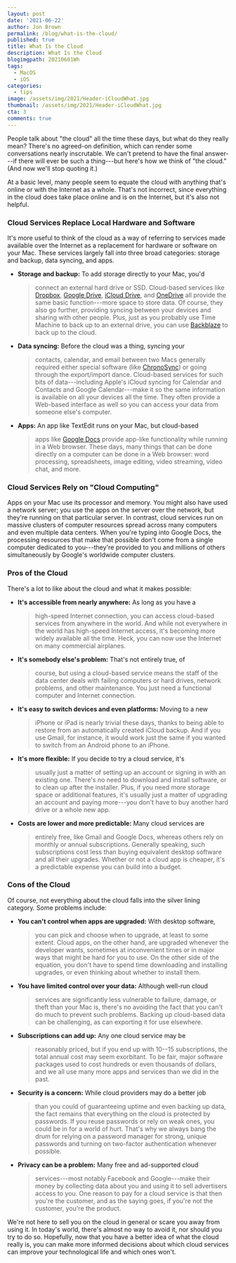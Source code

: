 ```yaml
---
layout: post
date: '2021-06-22'
author: Jon Brown
permalink: /blog/what-is-the-cloud/
published: true
title: What Is the Cloud
description: What Is the Cloud
blogimgpath: 20210601Wh
tags:
  - MacOS
  - iOS
categories:
  - tips
image: /assets/img/2021/Header-iCloudWhat.jpg
thumbnail: /assets/img/2021/Header-iCloudWhat.jpg
cta: 3
comments: true
---
```

People talk about "the cloud" all the time these days, but what do they
really mean? There's no agreed-on definition, which can render some
conversations nearly inscrutable. We can't pretend to have the final
answer---if there will ever be such a thing---but here's how we think of
"the cloud." (And now we'll stop quoting it.)

At a basic level, many people seem to equate the cloud with anything
that's online or with the Internet as a whole. That's not incorrect,
since everything in the cloud does take place online and is on the
Internet, but it's also not helpful.​

### Cloud Services Replace Local Hardware and Software

It's more useful to think of the cloud as a way of referring to services
made available over the Internet as a replacement for hardware or
software on your Mac. These services largely fall into three broad
categories: storage and backup, data syncing, and apps.

-   **Storage and backup:** To add storage directly to your Mac, you'd
    > connect an external hard drive or SSD. Cloud-based services like
    > [Dropbox](https://www.dropbox.com/), [Google
    > Drive](https://www.google.com/drive/), [iCloud
    > Drive](https://support.apple.com/en-us/HT204025), and
    > [OneDrive](https://www.microsoft.com/en-us/microsoft-365/onedrive/online-cloud-storage)
    > all provide the same basic function---more space to store data. Of
    > course, they also go further, providing syncing between your
    > devices and sharing with other people. Plus, just as you probably
    > use Time Machine to back up to an external drive, you can use
    > [Backblaze](https://www.backblaze.com/cloud-backup.html) to back
    > up to the cloud.

-   **Data syncing:** Before the cloud was a thing, syncing your
    > contacts, calendar, and email between two Macs generally required
    > either special software (like
    > [ChronoSync](https://www.econtechnologies.com/chronosync/overview.html))
    > or going through the export/import dance. Cloud-based services for
    > such bits of data---including Apple's iCloud syncing for Calendar
    > and Contacts and Google Calendar---make it so the same information
    > is available on all your devices all the time. They often provide
    > a Web-based interface as well so you can access your data from
    > someone else's computer.

-   **Apps:** An app like TextEdit runs on your Mac, but cloud-based
    > apps like [Google Docs](https://www.google.com/docs/about/)
    > provide app-like functionality while running in a Web browser.
    > These days, many things that can be done directly on a computer
    > can be done in a Web browser: word processing, spreadsheets, image
    > editing, video streaming, video chat, and more.​

### Cloud Services Rely on "Cloud Computing" 

Apps on your Mac use its processor and memory. You might also have used
a network server; you use the apps on the server over the network, but
they're running on that particular server. In contrast, cloud services
run on massive clusters of computer resources spread across many
computers and even multiple data centers. When you're typing into Google
Docs, the processing resources that make that possible don't come from a
single computer dedicated to you---they're provided to you and millions
of others simultaneously by Google's worldwide computer clusters.​

### Pros of the Cloud

There's a lot to like about the cloud and what it makes possible:

-   **It's accessible from nearly anywhere:** As long as you have a
    > high-speed Internet connection, you can access cloud-based
    > services from anywhere in the world. And while not everywhere in
    > the world has high-speed Internet access, it's becoming more
    > widely available all the time. Heck, you can now use the Internet
    > on many commercial airplanes.

-   **It's somebody else's problem:** That's not entirely true, of
    > course, but using a cloud-based service means the staff of the
    > data center deals with failing computers or hard drives, network
    > problems, and other maintenance. You just need a functional
    > computer and Internet connection.

-   **It's easy to switch devices and even platforms:** Moving to a new
    > iPhone or iPad is nearly trivial these days, thanks to being able
    > to restore from an automatically created iCloud backup. And if you
    > use Gmail, for instance, it would work just the same if you wanted
    > to switch from an Android phone to an iPhone.

-   **It's more flexible:** If you decide to try a cloud service, it's
    > usually just a matter of setting up an account or signing in with
    > an existing one. There's no need to download and install software,
    > or to clean up after the installer. Plus, if you need more storage
    > space or additional features, it's usually just a matter of
    > upgrading an account and paying more---you don't have to buy
    > another hard drive or a whole new app.

-   **Costs are lower and more predictable:** Many cloud services are
    > entirely free, like Gmail and Google Docs, whereas others rely on
    > monthly or annual subscriptions. Generally speaking, such
    > subscriptions cost less than buying equivalent desktop software
    > and all their upgrades. Whether or not a cloud app is cheaper,
    > it's a predictable expense you can build into a budget.​

### Cons of the Cloud

Of course, not everything about the cloud falls into the silver lining
category. Some problems include:

-   **You can't control when apps are upgraded:** With desktop software,
    > you can pick and choose when to upgrade, at least to some extent.
    > Cloud apps, on the other hand, are upgraded whenever the developer
    > wants, sometimes at inconvenient times or in major ways that might
    > be hard for you to use. On the other side of the equation, you
    > don't have to spend time downloading and installing upgrades, or
    > even thinking about whether to install them.

-   **You have limited control over your data:** Although well-run cloud
    > services are significantly less vulnerable to failure, damage, or
    > theft than your Mac is, there's no avoiding the fact that you
    > can't do much to prevent such problems. Backing up cloud-based
    > data can be challenging, as can exporting it for use elsewhere.

-   **Subscriptions can add up:** Any one cloud service may be
    > reasonably priced, but if you end up with 10--15 subscriptions,
    > the total annual cost may seem exorbitant. To be fair, major
    > software packages used to cost hundreds or even thousands of
    > dollars, and we all use many more apps and services than we did in
    > the past.

-   **Security is a concern:** While cloud providers may do a better job
    > than you could of guaranteeing uptime and even backing up data,
    > the fact remains that everything on the cloud is protected by
    > passwords. If you reuse passwords or rely on weak ones, you could
    > be in for a world of hurt. That's why we always bang the drum for
    > relying on a password manager for strong, unique passwords and
    > turning on two-factor authentication whenever possible.

-   **Privacy can be a problem:** Many free and ad-supported cloud
    > services---most notably Facebook and Google---make their money by
    > collecting data about you and using it to sell advertisers access
    > to you. One reason to pay for a cloud service is that then you're
    > the customer, and as the saying goes, if you're not the customer,
    > you're the product.

We're not here to sell you on the cloud in general or scare you away
from using it. In today's world, there's almost no way to avoid it, nor
should you try to do so. Hopefully, now that you have a better idea of
what the cloud really is, you can make more informed decisions about
which cloud services can improve your technological life and which ones
won't.